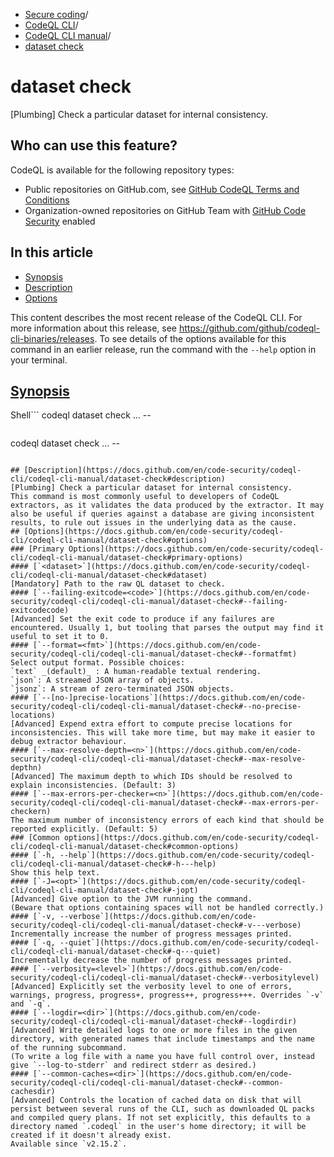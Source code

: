   * [Secure coding](https://docs.github.com/en/code-security "Secure coding")/
  * [CodeQL CLI](https://docs.github.com/en/code-security/codeql-cli "CodeQL CLI")/
  * [CodeQL CLI manual](https://docs.github.com/en/code-security/codeql-cli/codeql-cli-manual "CodeQL CLI manual")/
  * [dataset check](https://docs.github.com/en/code-security/codeql-cli/codeql-cli-manual/dataset-check "dataset check")


# dataset check
[Plumbing] Check a particular dataset for internal consistency.
## Who can use this feature?
CodeQL is available for the following repository types:
  * Public repositories on GitHub.com, see [GitHub CodeQL Terms and Conditions](https://github.com/github/codeql-cli-binaries/blob/main/LICENSE.md)
  * Organization-owned repositories on GitHub Team with [GitHub Code Security](https://docs.github.com/en/get-started/learning-about-github/about-github-advanced-security) enabled


## In this article
  * [Synopsis](https://docs.github.com/en/code-security/codeql-cli/codeql-cli-manual/dataset-check#synopsis)
  * [Description](https://docs.github.com/en/code-security/codeql-cli/codeql-cli-manual/dataset-check#description)
  * [Options](https://docs.github.com/en/code-security/codeql-cli/codeql-cli-manual/dataset-check#options)


This content describes the most recent release of the CodeQL CLI. For more information about this release, see <https://github.com/github/codeql-cli-binaries/releases>.
To see details of the options available for this command in an earlier release, run the command with the `--help` option in your terminal.
## [Synopsis](https://docs.github.com/en/code-security/codeql-cli/codeql-cli-manual/dataset-check#synopsis)
Shell```
codeql dataset check <options>... -- <dataset>

```
```
codeql dataset check <options>... -- <dataset>

```

## [Description](https://docs.github.com/en/code-security/codeql-cli/codeql-cli-manual/dataset-check#description)
[Plumbing] Check a particular dataset for internal consistency.
This command is most commonly useful to developers of CodeQL extractors, as it validates the data produced by the extractor. It may also be useful if queries against a database are giving inconsistent results, to rule out issues in the underlying data as the cause.
## [Options](https://docs.github.com/en/code-security/codeql-cli/codeql-cli-manual/dataset-check#options)
### [Primary Options](https://docs.github.com/en/code-security/codeql-cli/codeql-cli-manual/dataset-check#primary-options)
#### [`<dataset>`](https://docs.github.com/en/code-security/codeql-cli/codeql-cli-manual/dataset-check#dataset)
[Mandatory] Path to the raw QL dataset to check.
#### [`--failing-exitcode=<code>`](https://docs.github.com/en/code-security/codeql-cli/codeql-cli-manual/dataset-check#--failing-exitcodecode)
[Advanced] Set the exit code to produce if any failures are encountered. Usually 1, but tooling that parses the output may find it useful to set it to 0.
#### [`--format=<fmt>`](https://docs.github.com/en/code-security/codeql-cli/codeql-cli-manual/dataset-check#--formatfmt)
Select output format. Possible choices:
`text` _(default)_ : A human-readable textual rendering.
`json`: A streamed JSON array of objects.
`jsonz`: A stream of zero-terminated JSON objects.
#### [`--[no-]precise-locations`](https://docs.github.com/en/code-security/codeql-cli/codeql-cli-manual/dataset-check#--no-precise-locations)
[Advanced] Expend extra effort to compute precise locations for inconsistencies. This will take more time, but may make it easier to debug extractor behaviour.
#### [`--max-resolve-depth=<n>`](https://docs.github.com/en/code-security/codeql-cli/codeql-cli-manual/dataset-check#--max-resolve-depthn)
[Advanced] The maximum depth to which IDs should be resolved to explain inconsistencies. (Default: 3)
#### [`--max-errors-per-checker=<n>`](https://docs.github.com/en/code-security/codeql-cli/codeql-cli-manual/dataset-check#--max-errors-per-checkern)
The maximum number of inconsistency errors of each kind that should be reported explicitly. (Default: 5)
### [Common options](https://docs.github.com/en/code-security/codeql-cli/codeql-cli-manual/dataset-check#common-options)
#### [`-h, --help`](https://docs.github.com/en/code-security/codeql-cli/codeql-cli-manual/dataset-check#-h---help)
Show this help text.
#### [`-J=<opt>`](https://docs.github.com/en/code-security/codeql-cli/codeql-cli-manual/dataset-check#-jopt)
[Advanced] Give option to the JVM running the command.
(Beware that options containing spaces will not be handled correctly.)
#### [`-v, --verbose`](https://docs.github.com/en/code-security/codeql-cli/codeql-cli-manual/dataset-check#-v---verbose)
Incrementally increase the number of progress messages printed.
#### [`-q, --quiet`](https://docs.github.com/en/code-security/codeql-cli/codeql-cli-manual/dataset-check#-q---quiet)
Incrementally decrease the number of progress messages printed.
#### [`--verbosity=<level>`](https://docs.github.com/en/code-security/codeql-cli/codeql-cli-manual/dataset-check#--verbositylevel)
[Advanced] Explicitly set the verbosity level to one of errors, warnings, progress, progress+, progress++, progress+++. Overrides `-v` and `-q`.
#### [`--logdir=<dir>`](https://docs.github.com/en/code-security/codeql-cli/codeql-cli-manual/dataset-check#--logdirdir)
[Advanced] Write detailed logs to one or more files in the given directory, with generated names that include timestamps and the name of the running subcommand.
(To write a log file with a name you have full control over, instead give `--log-to-stderr` and redirect stderr as desired.)
#### [`--common-caches=<dir>`](https://docs.github.com/en/code-security/codeql-cli/codeql-cli-manual/dataset-check#--common-cachesdir)
[Advanced] Controls the location of cached data on disk that will persist between several runs of the CLI, such as downloaded QL packs and compiled query plans. If not set explicitly, this defaults to a directory named `.codeql` in the user's home directory; it will be created if it doesn't already exist.
Available since `v2.15.2`.
